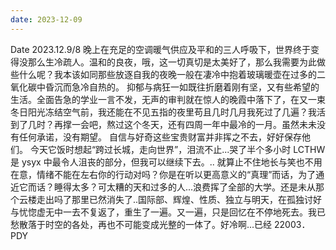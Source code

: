 ```yaml
---
date: 2023-12-09
---
```


Date 2023.12.9/8 晚上在充足的空调暖气供应及平和的三人呼吸下，世界终于变得没那么生冷疏人。温和的良夜，哦，这一切真切是太美好了，那么我需要为此做些什么呢？我本该如同那些放逐自我的夜晚一般在凄冷中抱着玻璃暖壶在过多的二氧化碳中昏沉而急冷自热的。 抑郁与病狂一如既往折磨着刚有坚，又有些希望的生活。全面告急的学业一言不发，无声的审判就在惊人的晚霞中落下了，在又一束冬日阳光冻结空气前，我还能在不见五指的夜里苟且几时几月我死过了几遍？我活到了几时？再撑一会吧，熬过这个冬天，还有四周一年中最冷的一月。虽然未未没有任何承诺，没有期望。 自信与好奇这些宝贵财富并非挥之不去，好好保存他们。 今天它饭时想起“跨过长城，走向世界”，泪流不止...哭了半个多小时 LCTHW 是 ysyx 中最令人沮丧的部分，但我可以继续下去。.. 就算止不住地长与笑也不用在意，情绪不能在左右你的行动对吗？你是在听以更高意义的“真理”而话，为了通近它而话？睡得太多？可太糟的天和过多的人...浪费挥了全部的大学。还是未从那个云楼走出吗了那里已然消失了..国际部、辉煌、性质、独立与明天，在孤独讨好与忧惚虚无中一去不复返了，重生了一遍。又一遍，只是回忆在不停地死去。我已愁散落于时空的各处，再也不可能变成光整的一体了。好冷啊...已经 22003．
PDY
